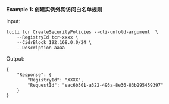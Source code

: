 **Example 1: 创建实例外网访问白名单规则**



Input: 

```
tccli tcr CreateSecurityPolicies --cli-unfold-argument  \
    --RegistryId tcr-xxxx \
    --CidrBlock 192.168.0.0/24 \
    --Description aaaa
```

Output: 
```
{
    "Response": {
        "RegistryId": "XXXX",
        "RequestId": "eac6b301-a322-493a-8e36-83b295459397"
    }
}
```

